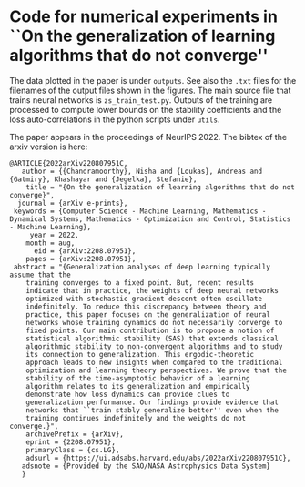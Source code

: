 # Code for numerical experiments in ``On the generalization of learning algorithms that do not converge''

The data plotted in the paper is under `outputs`. See also the `.txt` files for the filenames of the output files shown in the figures.
The main source file that trains neural networks is `zs_train_test.py`. Outputs of the training are processed to compute lower bounds on the stability 
coefficients and the loss auto-correlations in the python scripts under `utils`.

The paper appears in the proceedings of NeurIPS 2022. The bibtex of the arxiv version is here:
    
    @ARTICLE{2022arXiv220807951C,
       author = {{Chandramoorthy}, Nisha and {Loukas}, Andreas and {Gatmiry}, Khashayar and {Jegelka}, Stefanie},
        title = "{On the generalization of learning algorithms that do not converge}",
      journal = {arXiv e-prints},
     keywords = {Computer Science - Machine Learning, Mathematics - Dynamical Systems, Mathematics - Optimization and Control, Statistics - Machine Learning},
         year = 2022,
        month = aug,
          eid = {arXiv:2208.07951},
        pages = {arXiv:2208.07951},
     abstract = "{Generalization analyses of deep learning typically assume that the
        training converges to a fixed point. But, recent results
        indicate that in practice, the weights of deep neural networks
        optimized with stochastic gradient descent often oscillate
        indefinitely. To reduce this discrepancy between theory and
        practice, this paper focuses on the generalization of neural
        networks whose training dynamics do not necessarily converge to
        fixed points. Our main contribution is to propose a notion of
        statistical algorithmic stability (SAS) that extends classical
        algorithmic stability to non-convergent algorithms and to study
        its connection to generalization. This ergodic-theoretic
        approach leads to new insights when compared to the traditional
        optimization and learning theory perspectives. We prove that the
        stability of the time-asymptotic behavior of a learning
        algorithm relates to its generalization and empirically
        demonstrate how loss dynamics can provide clues to
        generalization performance. Our findings provide evidence that
        networks that ``train stably generalize better'' even when the
        training continues indefinitely and the weights do not converge.}",
        archivePrefix = {arXiv},
        eprint = {2208.07951},
        primaryClass = {cs.LG},
        adsurl = {https://ui.adsabs.harvard.edu/abs/2022arXiv220807951C},
       adsnote = {Provided by the SAO/NASA Astrophysics Data System}
       }

